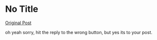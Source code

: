 # No Title

[Original Post](https://discourse.onlinedegree.iitm.ac.in/t/171141/450)

<p>oh yeah sorry, hit the reply to the wrong button, but yes its to your post.</p>